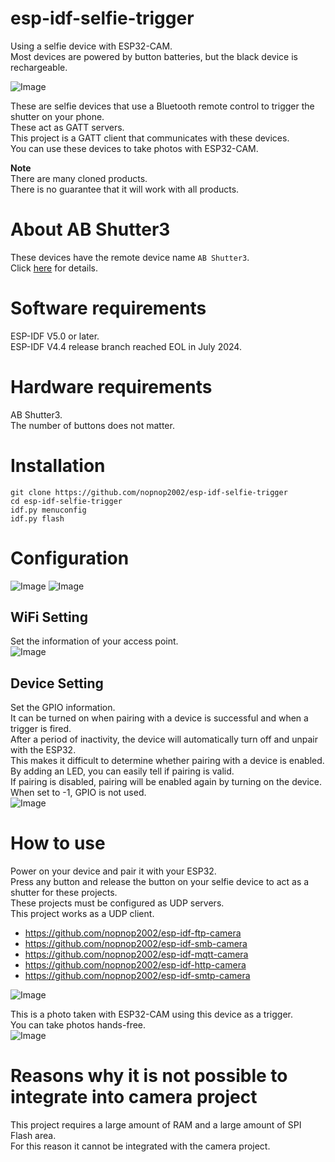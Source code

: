 # esp-idf-selfie-trigger
Using a selfie device with ESP32-CAM.   
Most devices are powered by button batteries, but the black device is rechargeable.   

![Image](https://github.com/user-attachments/assets/cc97da4e-6c06-4604-8362-f81c6fb6eb58)

These are selfie devices that use a Bluetooth remote control to trigger the shutter on your phone.   
These act as GATT servers.   
This project is a GATT client that communicates with these devices.   
You can use these devices to take photos with ESP32-CAM.   

__Note__   
There are many cloned products.   
There is no guarantee that it will work with all products.   


# About AB Shutter3
These devices have the remote device name ```AB Shutter3```.   
Click [here](https://github.com/nopnop2002/esp-idf-bluetooth-remote) for details.   

# Software requirements
ESP-IDF V5.0 or later.   
ESP-IDF V4.4 release branch reached EOL in July 2024.   

# Hardware requirements
AB Shutter3.   
The number of buttons does not matter.   

# Installation   
```
git clone https://github.com/nopnop2002/esp-idf-selfie-trigger
cd esp-idf-selfie-trigger
idf.py menuconfig
idf.py flash
```

# Configuration   
![Image](https://github.com/user-attachments/assets/787b47ef-ceb5-48a9-8cb9-490838ba5a40)
![Image](https://github.com/user-attachments/assets/42b09ba2-4f17-4146-a94e-64d7923b2dee)


## WiFi Setting
Set the information of your access point.   
![Image](https://github.com/user-attachments/assets/31e57f57-437b-4e2c-8592-363bebbd915d)

## Device Setting
Set the GPIO information.   
It can be turned on when pairing with a device is successful and when a trigger is fired.   
After a period of inactivity, the device will automatically turn off and unpair with the ESP32.   
This makes it difficult to determine whether pairing with a device is enabled.   
By adding an LED, you can easily tell if pairing is valid.   
If pairing is disabled, pairing will be enabled again by turning on the device.   
When set to -1, GPIO is not used.   
![Image](https://github.com/user-attachments/assets/4ae4bfb3-c1c2-4405-add2-aedbc2f782b2)


# How to use
Power on your device and pair it with your ESP32.   
Press any button and release the button on your selfie device to act as a shutter for these projects.   
These projects must be configured as UDP servers.   
This project works as a UDP client.   

- https://github.com/nopnop2002/esp-idf-ftp-camera   
- https://github.com/nopnop2002/esp-idf-smb-camera   
- https://github.com/nopnop2002/esp-idf-mqtt-camera   
- https://github.com/nopnop2002/esp-idf-http-camera   
- https://github.com/nopnop2002/esp-idf-smtp-camera   

![Image](https://github.com/user-attachments/assets/364935f8-19ef-4a1d-b171-916352b82c46)


This is a photo taken with ESP32-CAM using this device as a trigger.   
You can take photos hands-free.   
![Image](https://github.com/user-attachments/assets/50ce1b49-e5ca-4b38-af91-1719e11e779d)

# Reasons why it is not possible to integrate into camera project
This project requires a large amount of RAM and a large amount of SPI Flash area.   
For this reason it cannot be integrated with the camera project.   
